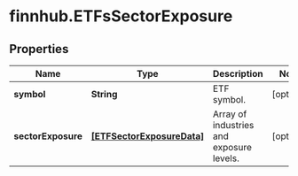 # finnhub.ETFsSectorExposure

## Properties

Name | Type | Description | Notes
------------ | ------------- | ------------- | -------------
**symbol** | **String** | ETF symbol. | [optional] 
**sectorExposure** | [**[ETFSectorExposureData]**](ETFSectorExposureData.md) | Array of industries and exposure levels. | [optional] 


